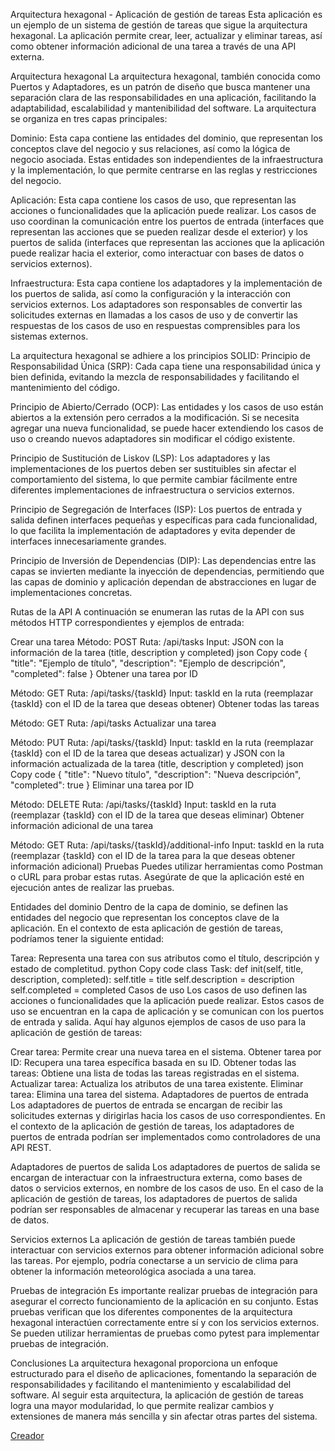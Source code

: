 Arquitectura hexagonal - Aplicación de gestión de tareas
Esta aplicación es un ejemplo de un sistema de gestión de tareas que sigue la arquitectura hexagonal. La aplicación permite crear, leer, actualizar y eliminar tareas, así como obtener información adicional de una tarea a través de una API externa.

Arquitectura hexagonal
La arquitectura hexagonal, también conocida como Puertos y Adaptadores, es un patrón de diseño que busca mantener una separación clara de las responsabilidades en una aplicación, facilitando la adaptabilidad, escalabilidad y mantenibilidad del software. La arquitectura se organiza en tres capas principales:

Dominio: Esta capa contiene las entidades del dominio, que representan los conceptos clave del negocio y sus relaciones, así como la lógica de negocio asociada. Estas entidades son independientes de la infraestructura y la implementación, lo que permite centrarse en las reglas y restricciones del negocio.

Aplicación: Esta capa contiene los casos de uso, que representan las acciones o funcionalidades que la aplicación puede realizar. Los casos de uso coordinan la comunicación entre los puertos de entrada (interfaces que representan las acciones que se pueden realizar desde el exterior) y los puertos de salida (interfaces que representan las acciones que la aplicación puede realizar hacia el exterior, como interactuar con bases de datos o servicios externos).

Infraestructura: Esta capa contiene los adaptadores y la implementación de los puertos de salida, así como la configuración y la interacción con servicios externos. Los adaptadores son responsables de convertir las solicitudes externas en llamadas a los casos de uso y de convertir las respuestas de los casos de uso en respuestas comprensibles para los sistemas externos.

La arquitectura hexagonal se adhiere a los principios SOLID:
Principio de Responsabilidad Única (SRP): Cada capa tiene una responsabilidad única y bien definida, evitando la mezcla de responsabilidades y facilitando el mantenimiento del código.

Principio de Abierto/Cerrado (OCP): Las entidades y los casos de uso están abiertos a la extensión pero cerrados a la modificación. Si se necesita agregar una nueva funcionalidad, se puede hacer extendiendo los casos de uso o creando nuevos adaptadores sin modificar el código existente.

Principio de Sustitución de Liskov (LSP): Los adaptadores y las implementaciones de los puertos deben ser sustituibles sin afectar el comportamiento del sistema, lo que permite cambiar fácilmente entre diferentes implementaciones de infraestructura o servicios externos.

Principio de Segregación de Interfaces (ISP): Los puertos de entrada y salida definen interfaces pequeñas y específicas para cada funcionalidad, lo que facilita la implementación de adaptadores y evita depender de interfaces innecesariamente grandes.

Principio de Inversión de Dependencias (DIP): Las dependencias entre las capas se invierten mediante la inyección de dependencias, permitiendo que las capas de dominio y aplicación dependan de abstracciones en lugar de implementaciones concretas.

Rutas de la API
A continuación se enumeran las rutas de la API con sus métodos HTTP correspondientes y ejemplos de entrada:

Crear una tarea Método: POST Ruta: /api/tasks Input: JSON con la información de la tarea (title, description y completed) json Copy code { "title": "Ejemplo de título", "description": "Ejemplo de descripción", "completed": false } Obtener una tarea por ID

Método: GET Ruta: /api/tasks/{taskId} Input: taskId en la ruta (reemplazar {taskId} con el ID de la tarea que deseas obtener) Obtener todas las tareas

Método: GET Ruta: /api/tasks Actualizar una tarea

Método: PUT Ruta: /api/tasks/{taskId} Input: taskId en la ruta (reemplazar {taskId} con el ID de la tarea que deseas actualizar) y JSON con la información actualizada de la tarea (title, description y completed) json Copy code { "title": "Nuevo título", "description": "Nueva descripción", "completed": true } Eliminar una tarea por ID

Método: DELETE Ruta: /api/tasks/{taskId} Input: taskId en la ruta (reemplazar {taskId} con el ID de la tarea que deseas eliminar) Obtener información adicional de una tarea

Método: GET Ruta: /api/tasks/{taskId}/additional-info Input: taskId en la ruta (reemplazar {taskId} con el ID de la tarea para la que deseas obtener información adicional) Pruebas Puedes utilizar herramientas como Postman o cURL para probar estas rutas. Asegúrate de que la aplicación esté en ejecución antes de realizar las pruebas.

Entidades del dominio Dentro de la capa de dominio, se definen las entidades del negocio que representan los conceptos clave de la aplicación. En el contexto de esta aplicación de gestión de tareas, podríamos tener la siguiente entidad:

Tarea: Representa una tarea con sus atributos como el título, descripción y estado de completitud. python Copy code class Task: def init(self, title, description, completed): self.title = title self.description = description self.completed = completed Casos de uso Los casos de uso definen las acciones o funcionalidades que la aplicación puede realizar. Estos casos de uso se encuentran en la capa de aplicación y se comunican con los puertos de entrada y salida. Aquí hay algunos ejemplos de casos de uso para la aplicación de gestión de tareas:

Crear tarea: Permite crear una nueva tarea en el sistema. Obtener tarea por ID: Recupera una tarea específica basada en su ID. Obtener todas las tareas: Obtiene una lista de todas las tareas registradas en el sistema. Actualizar tarea: Actualiza los atributos de una tarea existente. Eliminar tarea: Elimina una tarea del sistema. Adaptadores de puertos de entrada Los adaptadores de puertos de entrada se encargan de recibir las solicitudes externas y dirigirlas hacia los casos de uso correspondientes. En el contexto de la aplicación de gestión de tareas, los adaptadores de puertos de entrada podrían ser implementados como controladores de una API REST.

Adaptadores de puertos de salida
Los adaptadores de puertos de salida se encargan de interactuar con la infraestructura externa, como bases de datos o servicios externos, en nombre de los casos de uso. En el caso de la aplicación de gestión de tareas, los adaptadores de puertos de salida podrían ser responsables de almacenar y recuperar las tareas en una base de datos.

Servicios externos
La aplicación de gestión de tareas también puede interactuar con servicios externos para obtener información adicional sobre las tareas. Por ejemplo, podría conectarse a un servicio de clima para obtener la información meteorológica asociada a una tarea.

Pruebas de integración
Es importante realizar pruebas de integración para asegurar el correcto funcionamiento de la aplicación en su conjunto. Estas pruebas verifican que los diferentes componentes de la arquitectura hexagonal interactúen correctamente entre sí y con los servicios externos. Se pueden utilizar herramientas de pruebas como pytest para implementar pruebas de integración.

Conclusiones
La arquitectura hexagonal proporciona un enfoque estructurado para el diseño de aplicaciones, fomentando la separación de responsabilidades y facilitando el mantenimiento y escalabilidad del software. Al seguir esta arquitectura, la aplicación de gestión de tareas logra una mayor modularidad, lo que permite realizar cambios y extensiones de manera más sencilla y sin afectar otras partes del sistema.



[Creador](https://github.com/kevin-hc/Arquitectura_hexagonal)
